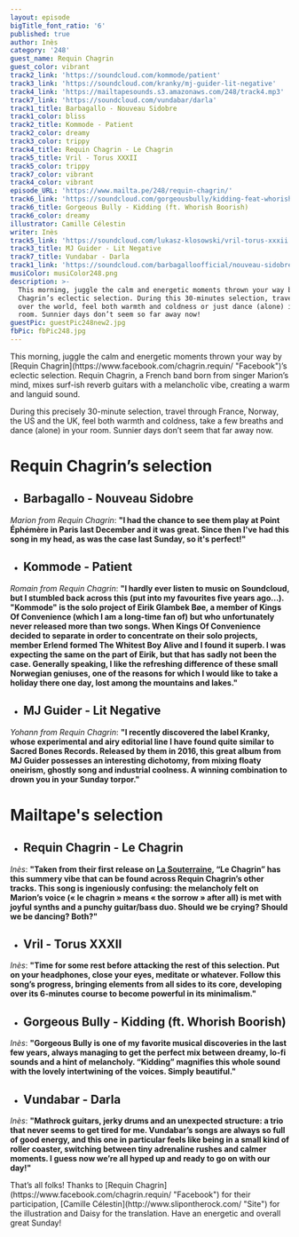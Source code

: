 ```yaml
---
layout: episode
bigTitle_font_ratio: '6'
published: true
author: Inès
category: '248'
guest_name: Requin Chagrin
guest_color: vibrant
track2_link: 'https://soundcloud.com/kommode/patient'
track3_link: 'https://soundcloud.com/kranky/mj-guider-lit-negative'
track4_link: 'https://mailtapesounds.s3.amazonaws.com/248/track4.mp3'
track7_link: 'https://soundcloud.com/vundabar/darla'
track1_title: Barbagallo - Nouveau Sidobre
track1_color: bliss
track2_title: Kommode - Patient
track2_color: dreamy
track3_color: trippy
track4_title: Requin Chagrin - Le Chagrin
track5_title: Vril - Torus XXXII
track5_color: trippy
track7_color: vibrant
track4_color: vibrant
episode_URL: 'https://www.mailta.pe/248/requin-chagrin/'
track6_link: 'https://soundcloud.com/gorgeousbully/kidding-feat-whorish-boorish'
track6_title: Gorgeous Bully - Kidding (ft. Whorish Boorish)
track6_color: dreamy
illustrator: Camille Célestin
writer: Inès
track5_link: 'https://soundcloud.com/lukasz-klosowski/vril-torus-xxxii'
track3_title: MJ Guider - Lit Negative
track7_title: Vundabar - Darla
track1_link: 'https://soundcloud.com/barbagalloofficial/nouveau-sidobre'
musiColor: musiColor248.png
description: >-
  This morning, juggle the calm and energetic moments thrown your way by Requin
  Chagrin’s eclectic selection. During this 30-minutes selection, travel all
  over the world, feel both warmth and coldness or just dance (alone) in your
  room. Sunnier days don’t seem so far away now!
guestPic: guestPic248new2.jpg
fbPic: fbPic248.jpg
---
```

<p id="introduction">This morning, juggle the calm and energetic moments thrown your way by [Requin Chagrin](https://www.facebook.com/chagrin.requin/ "Facebook")’s eclectic selection. Requin Chagrin, a French band born from singer Marion’s mind, mixes surf-ish reverb guitars with a melancholic vibe, creating a warm and languid sound.</p>
<p>During this precisely 30-minute selection, travel through France, Norway, the US and the UK, feel both warmth and coldness, take a few breaths and dance (alone) in your room. Sunnier days don’t seem that far away now.</p>


# **Requin Chagrin’s selection**

+ ## Barbagallo - Nouveau Sidobre
_Marion from Requin Chagrin_: **"**I had the chance to see them play at Point Éphémère in Paris last December and it was great. Since then I've had this song in my head, as was the case last Sunday, so it's perfect!**"**

+ ## Kommode - Patient
_Romain from Requin Chagrin_: **"**I hardly ever listen to music on Soundcloud, but I stumbled back across this (put into my favourites five years ago...). "Kommode" is the solo project of Eirik Glambek Bøe, a member of Kings Of Convenience (which I am a long-time fan of) but who unfortunately never released more than two songs.
When Kings Of Convenience decided to separate in order to concentrate on their solo projects, member Erlend formed The Whitest Boy Alive and I found it superb. I was expecting the same on the part of Eirik, but that has sadly not been the case.
Generally speaking, I like the refreshing difference of these small Norwegian geniuses, one of the reasons for which I would like to take a holiday there one day, lost among the mountains and lakes.**"**

+ ## MJ Guider - Lit Negative
_Yohann from Requin Chagrin_: **"**I recently discovered the label Kranky, whose experimental and airy editorial line I have found quite similar to Sacred Bones Records.
Released by them in 2016, this great album from MJ Guider possesses an interesting dichotomy, from mixing floaty oneirism, ghostly song and industrial coolness. A winning combination to drown you in your Sunday torpor.**"**


# Mailtape's selection

+ ## Requin Chagrin - Le Chagrin
_Inès_: **"**Taken from their first release on [La Souterraine](http://souterraine.biz/ "Site"), “Le Chagrin” has this summery vibe that can be found across Requin Chagrin’s other tracks. This song is ingeniously confusing: the melancholy felt on Marion’s voice (« le chagrin » means « the sorrow » after all) is met with joyful synths and a punchy guitar/bass duo. Should we be crying? Should we be dancing? Both?**"** 

+ ## Vril - Torus XXXII
_Inès_: **"**Time for some rest before attacking the rest of this selection. Put on your headphones, close your eyes, meditate or whatever. Follow this song’s progress, bringing elements from all sides to its core, developing over its 6-minutes course to become powerful in its minimalism.**"**

+ ## Gorgeous Bully - Kidding (ft. Whorish Boorish)
_Inès_: **"**Gorgeous Bully is one of my favorite musical discoveries in the last few years, always managing to get the perfect mix between dreamy, lo-fi sounds and a hint of melancholy. “Kidding” magnifies this whole sound with the lovely intertwining of the voices. Simply beautiful.**"**

+ ## Vundabar - Darla
_Inès_: **"**Mathrock guitars, jerky drums and an unexpected structure: a trio that never seems to get tired for me. Vundabar’s songs are always so full of good energy, and this one in particular feels like being in a small kind of roller coaster, switching between tiny adrenaline rushes and calmer moments. I guess now we’re all hyped up and ready to go on with our day!**"**


<p id="outroduction">That’s all folks! Thanks to [Requin Chagrin](https://www.facebook.com/chagrin.requin/ "Facebook") for their participation, [Camille Célestin](http://www.slipontherock.com/ "Site") for the illustration and Daisy for the translation. Have an energetic and overall great Sunday! </p>
